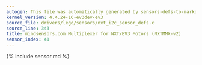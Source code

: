 ```yaml
---
autogen: This file was automatically generated by sensors-defs-to-markdown.py
kernel_version: 4.4.24-16-ev3dev-ev3
source_file: drivers/lego/sensors/nxt_i2c_sensor_defs.c
source_line: 343
title: mindsensors.com Multiplexer for NXT/EV3 Motors (NXTMMX-v2)
sensor_index: 41
---
```


{% include sensor.md %}

